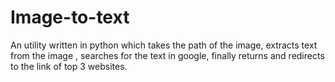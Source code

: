 # Image-to-text
An utility written in python which takes the path of the image, extracts text from the image , searches for the text in google, finally returns and redirects to the link of  top 3 websites.
